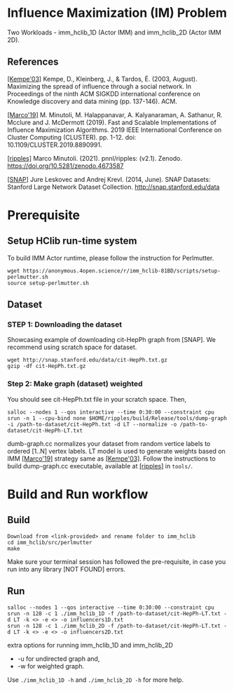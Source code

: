 # Influence Maximization (IM) Problem
Two Workloads - imm_hclib_1D (Actor IMM) and imm_hclib_2D (Actor IMM 2D).

## References
[[Kempe'03]](https://dl.acm.org/doi/10.1145/956750.956769) Kempe, D., Kleinberg, J., & Tardos, É. (2003, August). Maximizing the
           spread of influence through a social network. In Proceedings of the
           ninth ACM SIGKDD international conference on Knowledge discovery and
           data mining (pp. 137-146). ACM.

[[Marco'19]](https://ieeexplore.ieee.org/document/8890991) M. Minutoli, M. Halappanavar, A. Kalyanaraman, A. Sathanur, R. Mcclure and J. McDermott (2019). Fast and Scalable Implementations of Influence Maximization Algorithms. 2019 IEEE International Conference on Cluster Computing (CLUSTER). pp. 1-12. doi: 10.1109/CLUSTER.2019.8890991.

[[ripples]](https://doi.org/10.5281/zenodo.4673587) Marco Minutoli. (2021). pnnl/ripples: (v2.1). Zenodo. https://doi.org/10.5281/zenodo.4673587

[[SNAP]](http://snap.stanford.edu/data) Jure Leskovec and Andrej Krevl. (2014, June). SNAP Datasets: Stanford Large Network Dataset Collection. http://snap.stanford.edu/data

# Prerequisite
## Setup HClib run-time system
To build IMM Actor runtime, please follow the instruction for Perlmutter.
```
wget https://anonymous.4open.science/r/imm_hclib-81BD/scripts/setup-perlmutter.sh
source setup-perlmutter.sh
```

## Dataset 
### STEP 1: Downloading the dataset
Showcasing example of downloading cit-HepPh graph from [SNAP]. We recommend using scratch space for dataset.

```
wget http://snap.stanford.edu/data/cit-HepPh.txt.gz 
gzip -df cit-HepPh.txt.gz
```

### Step 2: Make graph (dataset) weighted 

You should see cit-HepPh.txt file in your scratch space. Then,

```
salloc --nodes 1 --qos interactive --time 0:30:00 --constraint cpu
srun -n 1 --cpu-bind none $HOME/ripples/build/Release/tools/dump-graph -i /path-to-dataset/cit-HepPh.txt -d LT --normalize -o /path-to-dataset/cit-HepPh-LT.txt
``` 

dumb-graph.cc normalizes your dataset from random vertice labels to ordered [1..N] vertex labels. LT model is used to generate weights based on IMM [[Marco'19]](https://ieeexplore.ieee.org/document/8890991) strategy same as [[Kempe'03]](https://dl.acm.org/doi/10.1145/956750.956769). Follow the instructions to build dump-graph.cc executable, available at [[ripples]](https://doi.org/10.5281/zenodo.4673587) in ``tools/``.


# Build and Run workflow
## Build
```
Download from <link-provided> and rename folder to imm_hclib
cd imm_hclib/src/perlmutter
make
``` 
Make sure your terminal session has followed the pre-requisite, in case you run into any library [NOT FOUND] errors.

## Run 

```
salloc --nodes 1 --qos interactive --time 0:30:00 --constraint cpu
srun -n 128 -c 1 ./imm_hclib_1D -f /path-to-dataset/cit-HepPh-LT.txt -d LT -k <> -e <> -o influencers1D.txt
srun -n 128 -c 1 ./imm_hclib_2D -f /path-to-dataset/cit-HepPh-LT.txt -d LT -k <> -e <> -o influencers2D.txt
```
extra options for running imm_hclib_1D and imm_hclib_2D
- -u for undirected graph and, 
- -w for weighted graph.

Use ```./imm_hclib_1D -h``` and ```./imm_hclib_2D -h```  for more help.
